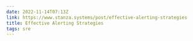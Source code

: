 ```yaml
---
date: 2022-11-14T07:13Z
link: https://www.stanza.systems/post/effective-alerting-strategies
title: Effective Alerting Strategies
tags: sre
---
```

